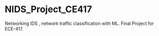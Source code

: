 # NIDS_Project_CE417
Networking IDS , network traffic classification with ML. Final Project for ECE-417.

